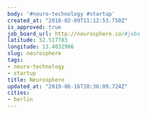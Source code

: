 ```yaml
---
body: '#neuro-technology #startup'
created_at: "2018-02-09T11:12:53.750Z"
is_approved: true
job_board_url: http://neurosphere.io/#jobs
latitude: 52.517783
longitude: 13.4032986
slug: neurosphere
tags:
- neuro-technology
- startup
title: Neurosphere
updated_at: "2019-06-16T10:36:09.724Z"
cities:
- berlin
---
```

